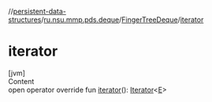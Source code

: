 //[persistent-data-structures](../../index.md)/[ru.nsu.mmp.pds.deque](../index.md)/[FingerTreeDeque](index.md)/[iterator](iterator.md)



# iterator  
[jvm]  
Content  
open operator override fun [iterator](iterator.md)(): [Iterator](https://kotlinlang.org/api/latest/jvm/stdlib/kotlin.collections/-iterator/index.html)<[E](index.md)>  



